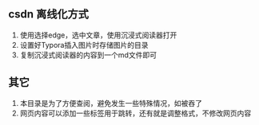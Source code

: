 ## csdn 离线化方式
1. 使用选择edge，选中文章，使用沉浸式阅读器打开
2. 设置好Typora插入图片时存储图片的目录
3. 复制沉浸式阅读器的内容到一个md文件即可

## 其它
1. 本目录是为了方便查阅，避免发生一些特殊情况，如被吞了
2. 网页内容可以添加一些标签用于跳转，还有就是调整格式，不修改网页内容